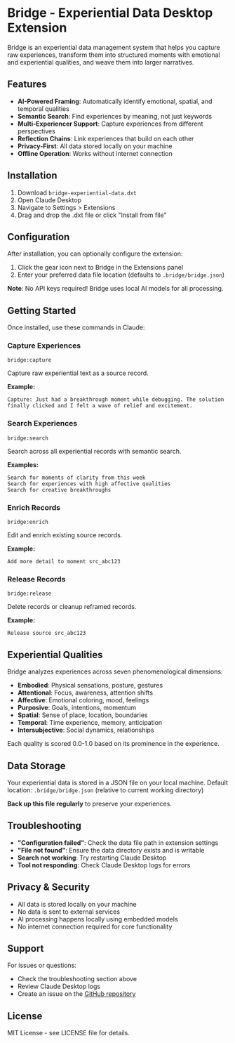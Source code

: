 # Bridge - Experiential Data Desktop Extension

Bridge is an experiential data management system that helps you capture raw experiences, transform them into structured moments with emotional and experiential qualities, and weave them into larger narratives.

## Features

- **AI-Powered Framing**: Automatically identify emotional, spatial, and temporal qualities
- **Semantic Search**: Find experiences by meaning, not just keywords
- **Multi-Experiencer Support**: Capture experiences from different perspectives
- **Reflection Chains**: Link experiences that build on each other
- **Privacy-First**: All data stored locally on your machine
- **Offline Operation**: Works without internet connection

## Installation

1. Download `bridge-experiential-data.dxt`
2. Open Claude Desktop
3. Navigate to Settings > Extensions
4. Drag and drop the .dxt file or click "Install from file"

## Configuration

After installation, you can optionally configure the extension:

1. Click the gear icon next to Bridge in the Extensions panel
2. Enter your preferred data file location (defaults to `.bridge/bridge.json`)

**Note**: No API keys required! Bridge uses local AI models for all processing.

## Getting Started

Once installed, use these commands in Claude:

### Capture Experiences
```
bridge:capture
```
Capture raw experiential text as a source record.

**Example:**
```
Capture: Just had a breakthrough moment while debugging. The solution finally clicked and I felt a wave of relief and excitement.
```

### Search Experiences
```
bridge:search
```
Search across all experiential records with semantic search.

**Examples:**
```
Search for moments of clarity from this week
Search for experiences with high affective qualities
Search for creative breakthroughs
```

### Enrich Records
```
bridge:enrich
```
Edit and enrich existing source records.

**Example:**
```
Add more detail to moment src_abc123
```

### Release Records
```
bridge:release
```
Delete records or cleanup reframed records.

**Example:**
```
Release source src_abc123
```

## Experiential Qualities

Bridge analyzes experiences across seven phenomenological dimensions:

- **Embodied**: Physical sensations, posture, gestures
- **Attentional**: Focus, awareness, attention shifts
- **Affective**: Emotional coloring, mood, feelings
- **Purposive**: Goals, intentions, momentum
- **Spatial**: Sense of place, location, boundaries
- **Temporal**: Time experience, memory, anticipation
- **Intersubjective**: Social dynamics, relationships

Each quality is scored 0.0-1.0 based on its prominence in the experience.

## Data Storage

Your experiential data is stored in a JSON file on your local machine.
Default location: `.bridge/bridge.json` (relative to current working directory)

**Back up this file regularly** to preserve your experiences.

## Troubleshooting

- **"Configuration failed"**: Check the data file path in extension settings
- **"File not found"**: Ensure the data directory exists and is writable
- **Search not working**: Try restarting Claude Desktop
- **Tool not responding**: Check Claude Desktop logs for errors

## Privacy & Security

- All data is stored locally on your machine
- No data is sent to external services
- AI processing happens locally using embedded models
- No internet connection required for core functionality

## Support

For issues or questions:
- Check the troubleshooting section above
- Review Claude Desktop logs
- Create an issue on the [GitHub repository](https://github.com/miguel-perez/bridge)

## License

MIT License - see LICENSE file for details. 